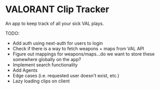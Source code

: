 # VALORANT Clip Tracker

An app to keep track of all your sick VAL plays.

TODO:

- Add auth using next-auth for users to login
- Check if there is a way to fetch weapons + maps from VAL API
- Figure out mappings for weapons/maps...do we want to store these somewhere globally on the app?
- Implement search functionality
- Add Agents
- Edge cases (i.e. requested user doesn't exist, etc.)
- Lazy loading clips on client
